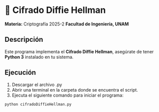 # 🔐 Cifrado Diffie Hellman 
 
 **Materia:** Criptografía 2025-2 
 **Facultad de Ingeniería, UNAM**  
 
 ## Descripción  
 Este programa implementa el **Cifrado Diffie Hellman**, asegúrate de tener **Python 3** instalado en tu sistema.
 
 ## Ejecución  
 1. Descargar el archivo .py
 2. Abrir una terminal en la carpeta donde se encuentra el script.
 3. Ejecuta el siguiente comando para iniciar el programa:
 ```sh
 python cifradoDiffieHellman.py